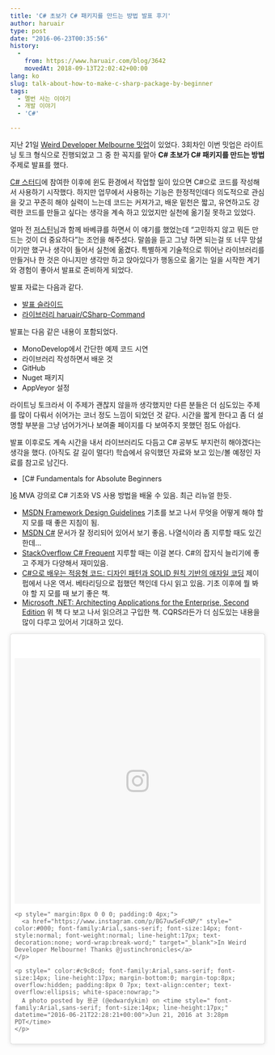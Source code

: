 ```yaml
---
title: 'C# 초보가 C# 패키지를 만드는 방법 발표 후기'
author: haruair
type: post
date: "2016-06-23T00:35:56"
history:
  - 
    from: https://www.haruair.com/blog/3642
    movedAt: 2018-09-13T22:02:42+00:00
lang: ko
slug: talk-about-how-to-make-c-sharp-package-by-beginner
tags:
  - 멜번 사는 이야기
  - 개발 이야기
  - 'C#'

---
```

지난 21일 [Weird Developer Melbourne 밋업][1]이 있었다. 3회차인 이번 밋업은 라이트닝 토크 형식으로 진행되었고 그 중 한 꼭지를 맡아 **C# 초보가 C# 패키지를 만드는 방법** 주제로 발표를 했다.

[C# 스터디][2]에 참여한 이후에 윈도 환경에서 작업할 일이 있으면 C#으로 코드를 작성해서 사용하기 시작했다. 하지만 업무에서 사용하는 기능은 한정적인데다 의도적으로 관심을 갖고 꾸준히 해야 실력이 느는데 코드는 커져가고, 배운 밑천은 짧고, 유연하고도 강력한 코드를 만들고 싶다는 생각을 계속 하고 있었지만 실천에 옮기질 못하고 있었다.

얼마 전 [저스틴][3]님과 함께 바베큐를 하면서 이 얘기를 했었는데 &#8220;고민하지 않고 뭐든 만드는 것이 더 중요하다&#8221;는 조언을 해주셨다. 말씀을 듣고 그냥 하면 되는걸 또 너무 망설이기만 했구나 생각이 들어서 실천에 옮겼다. 특별하게 기술적으로 뛰어난 라이브러리를 만들거나 한 것은 아니지만 생각만 하고 앉아있다가 행동으로 옮기는 일을 시작한 계기와 경험이 좋아서 발표로 준비하게 되었다.

발표 자료는 다음과 같다.

  * [발표 슬라이드][4]
  * [라이브러리 haruair/CSharp-Command][5]

발표는 다음 같은 내용이 포함되었다.

  * MonoDevelop에서 간단한 예제 코드 시연
  * 라이브러리 작성하면서 배운 것
  * GitHub
  * Nuget 패키지
  * AppVeyor 설정

라이트닝 토크라서 이 주제가 괜찮지 않을까 생각했지만 다른 분들은 더 심도있는 주제를 많이 다뤄서 쉬어가는 코너 정도 느낌이 되었던 것 같다. 시간을 짧게 한다고 좀 더 설명할 부분을 그냥 넘어가거나 보여줄 페이지를 다 보여주지 못했던 점도 아쉽다.

발표 이후로도 계속 시간을 내서 라이브러리도 다듬고 C# 공부도 부지런히 해야겠다는 생각을 했다. (아직도 갈 길이 멀다!) 학습에서 유익했던 자료와 보고 있는/볼 예정인 자료를 참고로 남긴다.

  * [C# Fundamentals for Absolute Beginners
  
][6] MVA 강의로 C# 기초와 VS 사용 방법을 배울 수 있음. 최근 리뉴얼 한듯.
  * [MSDN Framework Design Guidelines][7] 기초를 보고 나서 무엇을 어떻게 해야 할지 모를 때 좋은 지침이 됨.
  * [MSDN C#][8] 문서가 잘 정리되어 있어서 보기 좋음. 나열식이라 좀 지루할 때도 있긴 한데&#8230;
  * [StackOverflow C# Frequent][9] 지루할 때는 이걸 본다. C#의 잡지식 늘리기에 좋고 주제가 다양해서 재미있음.
  * [C#으로 배우는 적응형 코드: 디자인 패턴과 SOLID 원칙 기반의 애자일 코딩][10] 제이펍에서 나온 역서. 베타리딩으로 접했던 책인데 다시 읽고 있음. 기초 이후에 뭘 봐야 할 지 모를 때 보기 좋은 책.
  * [Microsoft .NET: Architecting Applications for the Enterprise, Second Edition][11] 위 책 다 보고 나서 읽으려고 구입한 책. CQRS라든가 더 심도있는 내용을 많이 다루고 있어서 기대하고 있다.

<blockquote class="instagram-media" data-instgrm-captioned data-instgrm-version="7" style=" background:#FFF; border:0; border-radius:3px; box-shadow:0 0 1px 0 rgba(0,0,0,0.5),0 1px 10px 0 rgba(0,0,0,0.15); margin: 1px; max-width:658px; padding:0; width:99.375%; width:-webkit-calc(100% - 2px); width:calc(100% - 2px);">
  <div style="padding:8px;">
    <div style=" background:#F8F8F8; line-height:0; margin-top:40px; padding:50.0% 0; text-align:center; width:100%;">
      <div style=" background:url(data:image/png;base64,iVBORw0KGgoAAAANSUhEUgAAACwAAAAsCAMAAAApWqozAAAABGdBTUEAALGPC/xhBQAAAAFzUkdCAK7OHOkAAAAMUExURczMzPf399fX1+bm5mzY9AMAAADiSURBVDjLvZXbEsMgCES5/P8/t9FuRVCRmU73JWlzosgSIIZURCjo/ad+EQJJB4Hv8BFt+IDpQoCx1wjOSBFhh2XssxEIYn3ulI/6MNReE07UIWJEv8UEOWDS88LY97kqyTliJKKtuYBbruAyVh5wOHiXmpi5we58Ek028czwyuQdLKPG1Bkb4NnM+VeAnfHqn1k4+GPT6uGQcvu2h2OVuIf/gWUFyy8OWEpdyZSa3aVCqpVoVvzZZ2VTnn2wU8qzVjDDetO90GSy9mVLqtgYSy231MxrY6I2gGqjrTY0L8fxCxfCBbhWrsYYAAAAAElFTkSuQmCC); display:block; height:44px; margin:0 auto -44px; position:relative; top:-22px; width:44px;">
      </div>
    </div>
    
    <p style=" margin:8px 0 0 0; padding:0 4px;">
      <a href="https://www.instagram.com/p/BG7uwSeFcNP/" style=" color:#000; font-family:Arial,sans-serif; font-size:14px; font-style:normal; font-weight:normal; line-height:17px; text-decoration:none; word-wrap:break-word;" target="_blank">In Weird Developer Melbourne! Thanks @justinchronicles</a>
    </p>
    
    <p style=" color:#c9c8cd; font-family:Arial,sans-serif; font-size:14px; line-height:17px; margin-bottom:0; margin-top:8px; overflow:hidden; padding:8px 0 7px; text-align:center; text-overflow:ellipsis; white-space:nowrap;">
      A photo posted by 용균 (@edwardykim) on <time style=" font-family:Arial,sans-serif; font-size:14px; line-height:17px;" datetime="2016-06-21T22:28:21+00:00">Jun 21, 2016 at 3:28pm PDT</time>
    </p>
  </div>
</blockquote>

 [1]: http://www.meetup.com/en-AU/Weird-Developers-Melbourne/events/231588280/
 [2]: http://haruair.com/blog/1904#dotnet-study
 [3]: https://twitter.com/justinchronicle
 [4]: https://gist.github.com/haruair/310349a9e1e9f59a10a8c7b190f3f246
 [5]: https://github.com/haruair/csharp-command
 [6]: https://mva.microsoft.com/en-us/training-courses/c-fundamentals-for-absolute-beginners-16169
 [7]: https://msdn.microsoft.com/en-us/library/ms229042(v=vs.110).aspx
 [8]: https://msdn.microsoft.com/en-au/library/67ef8sbd.aspx
 [9]: http://stackoverflow.com/questions/tagged/c%23?sort=frequent
 [10]: http://jpub.tistory.com/530
 [11]: https://blogs.msdn.microsoft.com/microsoft_press/2014/09/10/new-book-microsoft-net-architecting-applications-for-the-enterprise-second-edition/
